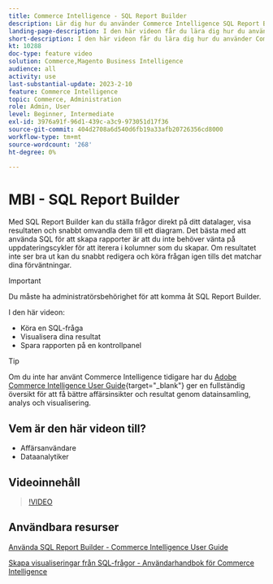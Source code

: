 ```yaml
---
title: Commerce Intelligence - SQL Report Builder
description: Lär dig hur du använder Commerce Intelligence SQL Report Builder för att ställa frågor direkt till ditt datalager, visa resultaten och snabbt omvandla dem till ett diagram.
landing-page-description: I den här videon får du lära dig hur du använder Commerce Intelligence SQL Report Builder för att ställa frågor direkt till ditt datalager, visa resultaten och snabbt omvandla dem till ett diagram.
short-description: I den här videon får du lära dig hur du använder Commerce Intelligence SQL Report Builder för att ställa frågor direkt till ditt datalager, visa resultaten och snabbt omvandla dem till ett diagram.
kt: 10288
doc-type: feature video
solution: Commerce,Magento Business Intelligence
audience: all
activity: use
last-substantial-update: 2023-2-10
feature: Commerce Intelligence
topic: Commerce, Administration
role: Admin, User
level: Beginner, Intermediate
exl-id: 3976a91f-96d1-439c-a3c9-973051d17f36
source-git-commit: 404d2708a6d540d6fb19a33afb20726356cd8000
workflow-type: tm+mt
source-wordcount: '268'
ht-degree: 0%

---
```


# MBI - SQL Report Builder

Med SQL Report Builder kan du ställa frågor direkt på ditt datalager, visa resultaten och snabbt omvandla dem till ett diagram. Det bästa med att använda SQL för att skapa rapporter är att du inte behöver vänta på uppdateringscykler för att iterera i kolumner som du skapar. Om resultatet inte ser bra ut kan du snabbt redigera och köra frågan igen tills det matchar dina förväntningar.

>[!IMPORTANT]
>
>Du måste ha administratörsbehörighet för att komma åt SQL Report Builder.

I den här videon:

- Köra en SQL-fråga
- Visualisera dina resultat
- Spara rapporten på en kontrollpanel

>[!TIP]
>
>Om du inte har använt Commerce Intelligence tidigare har du [Adobe Commerce Intelligence User Guide](https://experienceleague.adobe.com/docs/commerce-business-intelligence/mbi/guide-overview.html){target="_blank"} ger en fullständig översikt för att få bättre affärsinsikter och resultat genom datainsamling, analys och visualisering.

## Vem är den här videon till?

- Affärsanvändare
- Dataanalytiker

## Videoinnehåll

>[!VIDEO](https://video.tv.adobe.com/v/342406?quality=12&learn=on)

## Användbara resurser

[Använda SQL Report Builder - Commerce Intelligence User Guide](https://experienceleague.adobe.com/docs/commerce-business-intelligence/mbi/analyze/sql/sql-rpt-bldr.html)

[Skapa visualiseringar från SQL-frågor - Användarhandbok för Commerce Intelligence](https://experienceleague.adobe.com/docs/commerce-business-intelligence/mbi/tutorials/create-visuals-from-sql.html)
